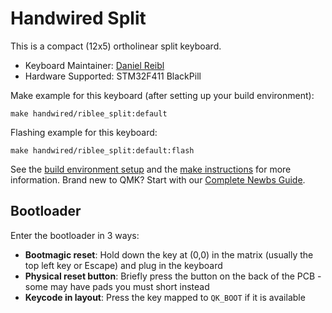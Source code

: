 # Handwired Split

This is a compact (12x5) ortholinear split keyboard.

* Keyboard Maintainer: [Daniel Reibl](https://github.com/riblee)
* Hardware Supported: STM32F411 BlackPill

Make example for this keyboard (after setting up your build environment):

    make handwired/riblee_split:default

Flashing example for this keyboard:

    make handwired/riblee_split:default:flash

See the [build environment setup](https://docs.qmk.fm/#/getting_started_build_tools) and the [make instructions](https://docs.qmk.fm/#/getting_started_make_guide) for more information. Brand new to QMK? Start with our [Complete Newbs Guide](https://docs.qmk.fm/#/newbs).

## Bootloader

Enter the bootloader in 3 ways:

* **Bootmagic reset**: Hold down the key at (0,0) in the matrix (usually the top left key or Escape) and plug in the keyboard
* **Physical reset button**: Briefly press the button on the back of the PCB - some may have pads you must short instead
* **Keycode in layout**: Press the key mapped to `QK_BOOT` if it is available
